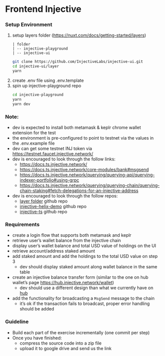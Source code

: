 # Frontend Injective

### Setup Environment

1. setup layers folder (https://nuxt.com/docs/getting-started/layers)
   ```
   | folder
   | -- injective-playground
   | -- injective-ui
   ```
   ```bash
   git clone https://github.com/InjectiveLabs/injective-ui.git
   cd injective-ui/layer
   yarn
   ```
2. create .env file using .env.template
3. spin up injective-playground repo
   ```bash
   cd injective-playground
   yarn
   yarn dev
   ```

### Note:

- dev is expected to install both metamask & keplr chrome wallet extension for the test
- the environment is pre-configured to point to testnet via the values in the .env.example file
- dev can get some testnet INJ token via https://testnet.faucet.injective.network/
- dev is encouraged to look through the follow links:
  - https://docs.ts.injective.network/
  - https://docs.ts.injective.network/core-modules/bank#msgsend
  - https://docs.ts.injective.network/querying/querying-api/querying-indexer-portfolio#using-grpc
  - https://docs.ts.injective.network/querying/querying-chain/querying-chain-staking#fetch-delegations-for-an-injective-address
- dev is encouraged to look through the follow repos:
  - [layer folder](https://github.com/InjectiveLabs/injective-ui/tree/master/layer) github repo
  - [injective-helix-demo](https://github.com/InjectiveLabs/injective-helix-demo) github repo
  - [injective-ts](https://github.com/injectiveLabs/injective-ts) github repo

### Requirements

- create a login flow that supports both metamask and keplr
- retrieve user’s wallet balance from the injective chain
- display user’s wallet balance and total USD value of holdings on the UI
- retrieve account/address staked amount
- add staked amount and add the holdings to the total USD value on step 3
  - dev should display staked amount along wallet balance in the same table
- create an injective balance transfer form (similar to the one on hub wallet’s page https://hub.injective.network/wallet)
  - dev should use a different design than what we currently have on [hub](https://hub.injective.network/)
- add the functionality for broadcasting a `MsgSend` message to the chain
  - it’s ok if the transaction fails to broadcast, proper error handling should be added

### Guideline

- Build each part of the exercise incrementally (one commit per step)
- Once you have finished:
  - compress the source code into a zip file
  - upload it to google drive and send us the link
